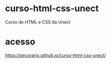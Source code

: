 # curso-html-css-unect
Curso de HTML e CSS da Unect

# acesso
https://pecorario.github.io/curso-html-css-unect/
